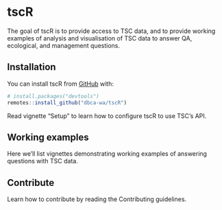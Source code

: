 
<!-- README.md is generated from README.Rmd. Please edit that file -->

# tscR

<!-- badges: start -->

<!-- badges: end -->

The goal of tscR is to provide access to TSC data, and to provide
working examples of analysis and visualisation of TSC data to answer QA,
ecological, and management questions.

## Installation

You can install tscR from [GitHub](https://github.com/dbca-wa/tscR/)
with:

``` r
# install.packages("devtools")
remotes::install_github("dbca-wa/tscR")
```

Read vignette “Setup” to learn how to configure tscR to use TSC’s API.

## Working examples

Here we’ll list vignettes demonstrating working examples of answering
questions with TSC data.

## Contribute

Learn how to contribute by reading the Contributing guidelines.
